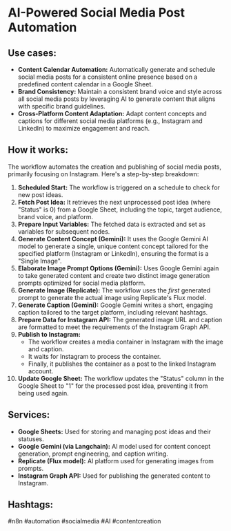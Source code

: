 # AI-Powered Social Media Post Automation

## Use cases:

- **Content Calendar Automation:** Automatically generate and schedule social media posts for a consistent online presence based on a predefined content calendar in a Google Sheet.
- **Brand Consistency:** Maintain a consistent brand voice and style across all social media posts by leveraging AI to generate content that aligns with specific brand guidelines.
- **Cross-Platform Content Adaptation:** Adapt content concepts and captions for different social media platforms (e.g., Instagram and LinkedIn) to maximize engagement and reach.

## How it works:

The workflow automates the creation and publishing of social media posts, primarily focusing on Instagram. Here's a step-by-step breakdown:

1.  **Scheduled Start:** The workflow is triggered on a schedule to check for new post ideas.
2.  **Fetch Post Idea:** It retrieves the next unprocessed post idea (where "Status" is 0) from a Google Sheet, including the topic, target audience, brand voice, and platform.
3.  **Prepare Input Variables:**  The fetched data is extracted and set as variables for subsequent nodes.
4.  **Generate Content Concept (Gemini):** It uses the Google Gemini AI model to generate a single, unique content concept tailored for the specified platform (Instagram or LinkedIn), ensuring the format is a "Single Image".
5. **Elaborate Image Prompt Options (Gemini):** Uses Google Gemini again to take generated content and create two distinct image generation prompts optimized for social media platform.
6.  **Generate Image (Replicate):** The workflow uses the *first* generated prompt to generate the actual image using Replicate's Flux model.
7.  **Generate Caption (Gemini):**  Google Gemini writes a short, engaging caption tailored to the target platform, including relevant hashtags.
8.  **Prepare Data for Instagram API:** The generated image URL and caption are formatted to meet the requirements of the Instagram Graph API.
9.  **Publish to Instagram:**
    *   The workflow creates a media container in Instagram with the image and caption.
    *   It waits for Instagram to process the container.
    *   Finally, it publishes the container as a post to the linked Instagram account.
10. **Update Google Sheet:** The workflow updates the "Status" column in the Google Sheet to "1" for the processed post idea, preventing it from being used again.

## Services:

-   **Google Sheets:** Used for storing and managing post ideas and their statuses.
-   **Google Gemini (via Langchain):** AI model used for content concept generation, prompt engineering, and caption writing.
-   **Replicate (Flux model):** AI platform used for generating images from prompts.
-   **Instagram Graph API:** Used for publishing the generated content to Instagram.

## Hashtags:

#n8n #automation #socialmedia #AI #contentcreation
